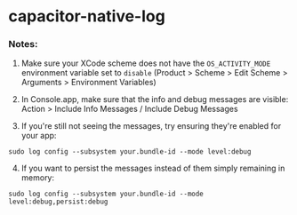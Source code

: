 # capacitor-native-log

### Notes:

1. Make sure your XCode scheme does not have the `OS_ACTIVITY_MODE` environment variable set to `disable` (Product > Scheme > Edit Scheme > Arguments > Environment Variables)

2. In Console.app, make sure that the info and debug messages are visible: Action > Include Info Messages / Include Debug Messages

3. If you're still not seeing the messages, try ensuring they're enabled for your app:
```
sudo log config --subsystem your.bundle-id --mode level:debug
```

4. If you want to persist the messages instead of them simply remaining in memory:
```
sudo log config --subsystem your.bundle-id --mode level:debug,persist:debug
```
